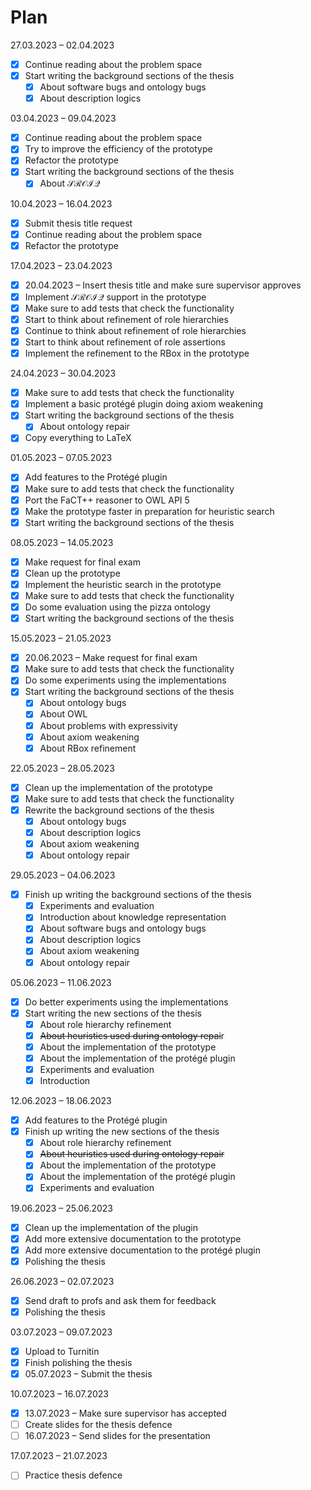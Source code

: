 # Plan

27.03.2023 – 02.04.2023

- [x]  Continue reading about the problem space
- [x]  Start writing the background sections of the thesis
    - [x]  About software bugs and ontology bugs
    - [x]  About description logics

03.04.2023 – 09.04.2023

- [x]  Continue reading about the problem space
- [x]  Try to improve the efficiency of the prototype
- [x]  Refactor the prototype
- [x]  Start writing the background sections of the thesis
    - [x]  About $\mathcal{SROIQ}$

10.04.2023 – 16.04.2023

- [x]  Submit thesis title request
- [x]  Continue reading about the problem space
- [x]  Refactor the prototype

17.04.2023 – 23.04.2023

- [x]  20.04.2023 – Insert thesis title and make sure supervisor approves
- [x]  Implement $\mathcal{SROIQ}$ support in the prototype
- [x]  Make sure to add tests that check the functionality
- [x]  Start to think about refinement of role hierarchies
- [x]  Continue to think about refinement of role hierarchies
- [x]  Start to think about refinement of role assertions
- [x]  Implement the refinement to the RBox in the prototype

24.04.2023 – 30.04.2023

- [x]  Make sure to add tests that check the functionality
- [x]  Implement a basic protégé plugin doing axiom weakening
- [x]  Start writing the background sections of the thesis
    - [x]  About ontology repair
- [x]  Copy everything to LaTeX

01.05.2023 – 07.05.2023

- [x]  Add features to the Protégé plugin
- [x]  Make sure to add tests that check the functionality
- [x]  Port the FaCT++ reasoner to OWL API 5
- [x]  Make the prototype faster in preparation for heuristic search
- [x]  Start writing the background sections of the thesis

08.05.2023 – 14.05.2023

- [x]  Make request for final exam
- [x]  Clean up the prototype
- [x]  Implement the heuristic search in the prototype
- [x]  Make sure to add tests that check the functionality
- [x]  Do some evaluation using the pizza ontology
- [x]  Start writing the background sections of the thesis

15.05.2023 – 21.05.2023

- [x]  20.06.2023 – Make request for final exam
- [x]  Make sure to add tests that check the functionality
- [x]  Do some experiments using the implementations
- [x]  Start writing the background sections of the thesis
    - [x]  About ontology bugs
    - [x]  About OWL
    - [x]  About problems with expressivity
    - [x]  About axiom weakening
    - [x]  About RBox refinement

22.05.2023 – 28.05.2023

- [x]  Clean up the implementation of the prototype
- [x]  Make sure to add tests that check the functionality
- [x]  Rewrite the background sections of the thesis
    - [x]  About ontology bugs
    - [x]  About description logics
    - [x]  About axiom weakening
    - [x]  About ontology repair

29.05.2023 – 04.06.2023

- [x]  Finish up writing the background sections of the thesis
    - [x]  Experiments and evaluation
    - [x]  Introduction about knowledge representation
    - [x]  About software bugs and ontology bugs
    - [x]  About description logics
    - [x]  About axiom weakening
    - [x]  About ontology repair

05.06.2023 – 11.06.2023

- [x]  Do better experiments using the implementations
- [x]  Start writing the new sections of the thesis
    - [x]  About role hierarchy refinement
    - [x]  ~~About heuristics used during ontology repai~~r
    - [x]  About the implementation of the prototype
    - [x]  About the implementation of the protégé plugin
    - [x]  Experiments and evaluation
    - [x]  Introduction

12.06.2023 – 18.06.2023

- [x]  Add features to the Protégé plugin
- [x]  Finish up writing the new sections of the thesis
    - [x]  About role hierarchy refinement
    - [x]  ~~About heuristics used during ontology repair~~
    - [x]  About the implementation of the prototype
    - [x]  About the implementation of the protégé plugin
    - [x]  Experiments and evaluation

19.06.2023 – 25.06.2023

- [x]  Clean up the implementation of the plugin
- [x]  Add more extensive documentation to the prototype
- [x]  Add more extensive documentation to the protégé plugin
- [x]  Polishing the thesis

26.06.2023 – 02.07.2023

- [x]  Send draft to profs and ask them for feedback
- [x]  Polishing the thesis

03.07.2023 – 09.07.2023

- [x]  Upload to Turnitin
- [x]  Finish polishing the thesis
- [x]  05.07.2023 – Submit the thesis

10.07.2023 – 16.07.2023

- [x]  13.07.2023 – Make sure supervisor has accepted
- [ ]  Create slides for the thesis defence
- [ ]  16.07.2023 – Send slides for the presentation

17.07.2023 – 21.07.2023

- [ ]  Practice thesis defence
